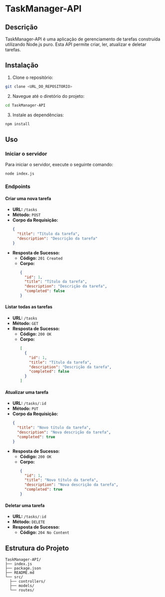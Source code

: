 # TaskManager-API

## Descrição
TaskManager-API é uma aplicação de gerenciamento de tarefas construída utilizando Node.js puro. Esta API permite criar, ler, atualizar e deletar tarefas.

## Instalação

1. Clone o repositório:
  ```sh
  git clone <URL_DO_REPOSITORIO>
  ```
2. Navegue até o diretório do projeto:
  ```sh
  cd TaskManager-API
  ```
3. Instale as dependências:
  ```sh
  npm install
  ```

## Uso

### Iniciar o servidor
Para iniciar o servidor, execute o seguinte comando:
```sh
node index.js
```

### Endpoints

#### Criar uma nova tarefa
- **URL:** `/tasks`
- **Método:** `POST`
- **Corpo da Requisição:**
  ```json
  {
    "title": "Título da tarefa",
    "description": "Descrição da tarefa"
  }
  ```
- **Resposta de Sucesso:**
  - **Código:** `201 Created`
  - **Corpo:**
    ```json
    {
      "id": 1,
      "title": "Título da tarefa",
      "description": "Descrição da tarefa",
      "completed": false
    }
    ```

#### Listar todas as tarefas
- **URL:** `/tasks`
- **Método:** `GET`
- **Resposta de Sucesso:**
  - **Código:** `200 OK`
  - **Corpo:**
    ```json
    [
      {
        "id": 1,
        "title": "Título da tarefa",
        "description": "Descrição da tarefa",
        "completed": false
      }
    ]
    ```

#### Atualizar uma tarefa
- **URL:** `/tasks/:id`
- **Método:** `PUT`
- **Corpo da Requisição:**
  ```json
  {
    "title": "Novo título da tarefa",
    "description": "Nova descrição da tarefa",
    "completed": true
  }
  ```
- **Resposta de Sucesso:**
  - **Código:** `200 OK`
  - **Corpo:**
    ```json
    {
      "id": 1,
      "title": "Novo título da tarefa",
      "description": "Nova descrição da tarefa",
      "completed": true
    }
    ```

#### Deletar uma tarefa
- **URL:** `/tasks/:id`
- **Método:** `DELETE`
- **Resposta de Sucesso:**
  - **Código:** `204 No Content`

## Estrutura do Projeto

```
TaskManager-API/
├── index.js
├── package.json
├── README.md
└── src/
  ├── controllers/
  ├── models/
  └── routes/
```